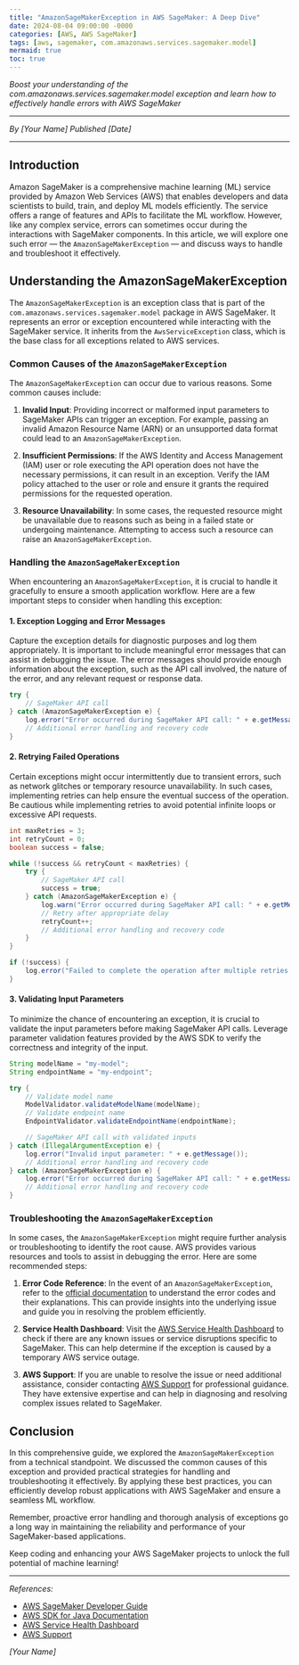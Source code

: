 ```yaml
---
title: "AmazonSageMakerException in AWS SageMaker: A Deep Dive"
date: 2024-08-04 09:00:00 -0000
categories: [AWS, AWS SageMaker]
tags: [aws, sagemaker, com.amazonaws.services.sagemaker.model]
mermaid: true
toc: true
---
```



*Boost your understanding of the com.amazonaws.services.sagemaker.model exception and learn how to effectively handle errors with AWS SageMaker*

---
*By [Your Name]*
*Published [Date]*

---

## Introduction

Amazon SageMaker is a comprehensive machine learning (ML) service provided by Amazon Web Services (AWS) that enables developers and data scientists to build, train, and deploy ML models efficiently. The service offers a range of features and APIs to facilitate the ML workflow. However, like any complex service, errors can sometimes occur during the interactions with SageMaker components. In this article, we will explore one such error — the `AmazonSageMakerException` — and discuss ways to handle and troubleshoot it effectively.

## Understanding the AmazonSageMakerException

The `AmazonSageMakerException` is an exception class that is part of the `com.amazonaws.services.sagemaker.model` package in AWS SageMaker. It represents an error or exception encountered while interacting with the SageMaker service. It inherits from the `AwsServiceException` class, which is the base class for all exceptions related to AWS services.

### Common Causes of the `AmazonSageMakerException`

The `AmazonSageMakerException` can occur due to various reasons. Some common causes include:

1. **Invalid Input**: Providing incorrect or malformed input parameters to SageMaker APIs can trigger an exception. For example, passing an invalid Amazon Resource Name (ARN) or an unsupported data format could lead to an `AmazonSageMakerException`.

2. **Insufficient Permissions**: If the AWS Identity and Access Management (IAM) user or role executing the API operation does not have the necessary permissions, it can result in an exception. Verify the IAM policy attached to the user or role and ensure it grants the required permissions for the requested operation.

3. **Resource Unavailability**: In some cases, the requested resource might be unavailable due to reasons such as being in a failed state or undergoing maintenance. Attempting to access such a resource can raise an `AmazonSageMakerException`.

### Handling the `AmazonSageMakerException`

When encountering an `AmazonSageMakerException`, it is crucial to handle it gracefully to ensure a smooth application workflow. Here are a few important steps to consider when handling this exception:

#### 1. Exception Logging and Error Messages

Capture the exception details for diagnostic purposes and log them appropriately. It is important to include meaningful error messages that can assist in debugging the issue. The error messages should provide enough information about the exception, such as the API call involved, the nature of the error, and any relevant request or response data.

```java
try {
    // SageMaker API call
} catch (AmazonSageMakerException e) {
    log.error("Error occurred during SageMaker API call: " + e.getMessage());
    // Additional error handling and recovery code
}
```

#### 2. Retrying Failed Operations

Certain exceptions might occur intermittently due to transient errors, such as network glitches or temporary resource unavailability. In such cases, implementing retries can help ensure the eventual success of the operation. Be cautious while implementing retries to avoid potential infinite loops or excessive API requests.

```java
int maxRetries = 3;
int retryCount = 0;
boolean success = false;

while (!success && retryCount < maxRetries) {
    try {
        // SageMaker API call
        success = true;
    } catch (AmazonSageMakerException e) {
        log.warn("Error occurred during SageMaker API call: " + e.getMessage());
        // Retry after appropriate delay
        retryCount++;
        // Additional error handling and recovery code
    }
}

if (!success) {
    log.error("Failed to complete the operation after multiple retries!");
}
```

#### 3. Validating Input Parameters

To minimize the chance of encountering an exception, it is crucial to validate the input parameters before making SageMaker API calls. Leverage parameter validation features provided by the AWS SDK to verify the correctness and integrity of the input.

```java
String modelName = "my-model";
String endpointName = "my-endpoint";

try {
    // Validate model name
    ModelValidator.validateModelName(modelName);
    // Validate endpoint name
    EndpointValidator.validateEndpointName(endpointName);

    // SageMaker API call with validated inputs
} catch (IllegalArgumentException e) {
    log.error("Invalid input parameter: " + e.getMessage());
    // Additional error handling and recovery code
} catch (AmazonSageMakerException e) {
    log.error("Error occurred during SageMaker API call: " + e.getMessage());
    // Additional error handling and recovery code
}
```

### Troubleshooting the `AmazonSageMakerException`

In some cases, the `AmazonSageMakerException` might require further analysis or troubleshooting to identify the root cause. AWS provides various resources and tools to assist in debugging the error. Here are some recommended steps:

1. **Error Code Reference**: In the event of an `AmazonSageMakerException`, refer to the [official documentation](https://docs.aws.amazon.com/sagemaker/latest/APIReference/CommonErrors.html) to understand the error codes and their explanations. This can provide insights into the underlying issue and guide you in resolving the problem efficiently.

2. **Service Health Dashboard**: Visit the [AWS Service Health Dashboard](https://status.aws.amazon.com/) to check if there are any known issues or service disruptions specific to SageMaker. This can help determine if the exception is caused by a temporary AWS service outage.

3. **AWS Support**: If you are unable to resolve the issue or need additional assistance, consider contacting [AWS Support](https://aws.amazon.com/support/) for professional guidance. They have extensive expertise and can help in diagnosing and resolving complex issues related to SageMaker.

## Conclusion

In this comprehensive guide, we explored the `AmazonSageMakerException` from a technical standpoint. We discussed the common causes of this exception and provided practical strategies for handling and troubleshooting it effectively. By applying these best practices, you can efficiently develop robust applications with AWS SageMaker and ensure a seamless ML workflow.

Remember, proactive error handling and thorough analysis of exceptions go a long way in maintaining the reliability and performance of your SageMaker-based applications.

Keep coding and enhancing your AWS SageMaker projects to unlock the full potential of machine learning!

---
*References:*
- [AWS SageMaker Developer Guide](https://docs.aws.amazon.com/sagemaker/latest/dg/what-is-sagemaker.html)
- [AWS SDK for Java Documentation](https://sdk.amazonaws.com/java/api/latest/software/amazon/awssdk/services/sagemaker/model/SageMakerException.html)
- [AWS Service Health Dashboard](https://status.aws.amazon.com/)
- [AWS Support](https://aws.amazon.com/support/)

*[Your Name]*